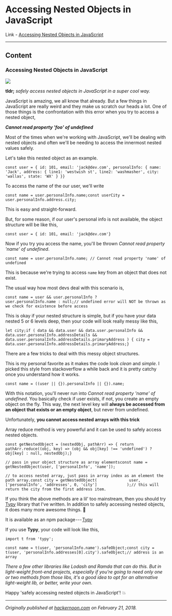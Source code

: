 # Accessing Nested Objects in JavaScript

Link - [Accessing Nested Objects in JavaScript](https://codeburst.io/accessing-nested-objects-in-javascript-c2ed249fe576)

---

## Content

### Accessing Nested Objects in JavaScript

![](https://cdn-images-1.medium.com/max/1280/0*iMj9w69n5RD9c7R5.jpg)

**tldr;** *safely access nested objects in JavaScript in a super cool way.*

JavaScript is amazing, we all know that already. But a few things in JavaScript are really weird and they make us scratch our heads a lot. One of those things is the confrontation with this error when you try to access a nested object,

***Cannot read property 'foo' of undefined***

Most of the times when we're working with JavaScript, we'll be dealing with nested objects and often we'll be needing to access the innermost nested values safely.

Let's take this nested object as an example.

```
const user = { id: 101, email: 'jack@dev.com', personalInfo: { name: 'Jack', address: { line1: 'westwish st', line2: 'washmasher', city: 'wallas', state: 'WX' } }}
```

To access the name of the our user, we'll write

```
const name = user.personalInfo.name;const userCity = user.personalInfo.address.city;
```

This is easy and straight-forward.

But, for some reason, if our user's personal info is not available, the object structure will be like this,

```
const user = { id: 101, email: 'jack@dev.com'}
```

Now if you try you access the name, you'll be thrown *Cannot read property 'name' of undefined*.

```
const name = user.personalInfo.name; // Cannot read property 'name' of undefined
```

This is because we're trying to access `name` key from an object that does not exist.

The usual way how most devs deal with this scenario is,

```
const name = user && user.personalInfo ?               user.personalInfo.name : null;// undefined error will NOT be thrown as we check for existence before access
```

This is okay if your nested structure is simple, but if you have your data nested 5 or 6 levels deep, then your code will look really messy like this,

```
let city;if ( data && data.user && data.user.personalInfo && data.user.personalInfo.addressDetails && data.user.personalInfo.addressDetails.primaryAddress ) { city = data.user.personalInfo.addressDetails.primaryAddress;}
```

There are a few tricks to deal with this messy object structures.

This is my personal favorite as it makes the code look *clean* and *simple*. I picked this style from stackoverflow a while back and it is pretty catchy once you understand how it works.

```
const name = ((user || {}).personalInfo || {}).name;
```

With this notation, you'll never run into *Cannot read property 'name' of undefined*. You basically check if user exists, if not, you create an empty object on the fly. This way, the next level key will **always be accessed from an object that exists or an empty object**, but never from undefined.

Unfortunately, **you cannot access nested arrays with this trick**

Array reduce method is very powerful and it can be used to safely access nested objects.

```
const getNestedObject = (nestedObj, pathArr) => { return pathArr.reduce((obj, key) => (obj && obj[key] !== 'undefined') ? obj[key] : null, nestedObj);}
```

```
// pass in your object structure as array elementsconst name = getNestedObject(user, ['personalInfo', 'name']);
```

```
// to access nested array, just pass in array index as an element the path array.const city = getNestedObject(              user, ['personalInfo', 'addresses', 0, 'city']             );// this will return the city from the first address item.
```

If you think the above methods are a lil' too mainstream, then you should try [Typy](https://github.com/flexdinesh/typy) library that I've written. In addition to safely accessing nested objects, it does many more awesome things. 🎉

It is available as an npm package --- [Typy](https://www.npmjs.com/package/typy)

If you use **Typy**, your code will look like this,

```
import t from 'typy';
```

```
const name = t(user, 'personalInfo.name').safeObject;const city = t(user, 'personalInfo.addresses[0].city').safeObject;// address is an array
```

*There a few other libraries like Lodash and Ramda that can do this. But in light-weight front-end projects, especially if you're going to need only one or two methods from those libs, it's a good idea to opt for an alternative light-weight lib, or better, write your own.*

Happy 'safely accessing nested objects in JavaScript'! 💥

* * * * *

*Originally published at* [*hackernoon.com*](https://hackernoon.com/accessing-nested-objects-in-javascript-f02f1bd6387f) *on February 21, 2018.*